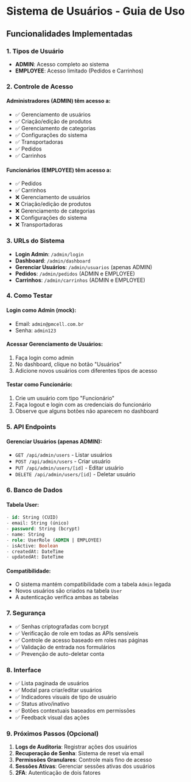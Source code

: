 # Sistema de Usuários - Guia de Uso

## Funcionalidades Implementadas

### 1. Tipos de Usuário
- **ADMIN**: Acesso completo ao sistema
- **EMPLOYEE**: Acesso limitado (Pedidos e Carrinhos)

### 2. Controle de Acesso

#### Administradores (ADMIN) têm acesso a:
- ✅ Gerenciamento de usuários
- ✅ Criação/edição de produtos
- ✅ Gerenciamento de categorias
- ✅ Configurações do sistema
- ✅ Transportadoras
- ✅ Pedidos
- ✅ Carrinhos

#### Funcionários (EMPLOYEE) têm acesso a:
- ✅ Pedidos
- ✅ Carrinhos
- ❌ Gerenciamento de usuários
- ❌ Criação/edição de produtos
- ❌ Gerenciamento de categorias
- ❌ Configurações do sistema
- ❌ Transportadoras

### 3. URLs do Sistema

- **Login Admin**: `/admin/login`
- **Dashboard**: `/admin/dashboard`
- **Gerenciar Usuários**: `/admin/usuarios` (apenas ADMIN)
- **Pedidos**: `/admin/pedidos` (ADMIN e EMPLOYEE)
- **Carrinhos**: `/admin/carrinhos` (ADMIN e EMPLOYEE)

### 4. Como Testar

#### Login como Admin (mock):
- Email: `admin@pmcell.com.br`
- Senha: `admin123`

#### Acessar Gerenciamento de Usuários:
1. Faça login como admin
2. No dashboard, clique no botão "Usuários"
3. Adicione novos usuários com diferentes tipos de acesso

#### Testar como Funcionário:
1. Crie um usuário com tipo "Funcionário"
2. Faça logout e login com as credenciais do funcionário
3. Observe que alguns botões não aparecem no dashboard

### 5. API Endpoints

#### Gerenciar Usuários (apenas ADMIN):
- `GET /api/admin/users` - Listar usuários
- `POST /api/admin/users` - Criar usuário
- `PUT /api/admin/users/[id]` - Editar usuário
- `DELETE /api/admin/users/[id]` - Deletar usuário

### 6. Banco de Dados

#### Tabela User:
```sql
- id: String (CUID)
- email: String (único)
- password: String (bcrypt)
- name: String
- role: UserRole (ADMIN | EMPLOYEE)
- isActive: Boolean
- createdAt: DateTime
- updatedAt: DateTime
```

#### Compatibilidade:
- O sistema mantém compatibilidade com a tabela `Admin` legada
- Novos usuários são criados na tabela `User`
- A autenticação verifica ambas as tabelas

### 7. Segurança

- ✅ Senhas criptografadas com bcrypt
- ✅ Verificação de role em todas as APIs sensíveis
- ✅ Controle de acesso baseado em roles nas páginas
- ✅ Validação de entrada nos formulários
- ✅ Prevenção de auto-deletar conta

### 8. Interface

- ✅ Lista paginada de usuários
- ✅ Modal para criar/editar usuários
- ✅ Indicadores visuais de tipo de usuário
- ✅ Status ativo/inativo
- ✅ Botões contextuais baseados em permissões
- ✅ Feedback visual das ações

### 9. Próximos Passos (Opcional)

1. **Logs de Auditoria**: Registrar ações dos usuários
2. **Recuperação de Senha**: Sistema de reset via email
3. **Permissões Granulares**: Controle mais fino de acesso
4. **Sessões Ativas**: Gerenciar sessões ativas dos usuários
5. **2FA**: Autenticação de dois fatores